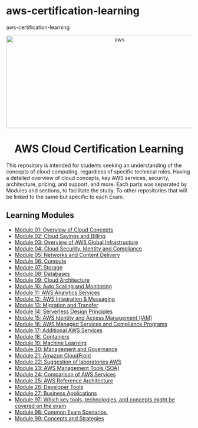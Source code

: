 # aws-certification-learning
aws-certification-learning


<p align="center">
  <img src="./images/extra/banner_aws.png" alt="aws" width=600 height=250>
</p>

<h1 align="center">
    AWS Cloud Certification Learning
</h1>

This repository is intended for students seeking an understanding of the concepts
of cloud computing, regardless of specific technical roles.
Having a detailed overview of cloud concepts, key AWS services, security, architecture, pricing, and support, and more.
Each parts was separated by Modules and sections, to facilitate the study.
To other repositories that will be linked to the same but specific to each Exam.

## Learning Modules

  - [Module 01: Overview of Cloud Concepts][1]
  - [Module 02: Cloud Savings and Billing][2]
  - [Module 03: Overview of AWS Global Infrastructure][3]
  - [Module 04: Cloud Security, Identity and Compliance][4]
  - [Module 05: Networks and Content Delivery][5]
  - [Module 06: Compute][6]
  - [Module 07: Storage][7]
  - [Module 08: Databases][8]
  - [Module 09: Cloud Architecture][9]
  - [Module 10: Auto Scaling and Monitoring][10]
  - [Module 11: AWS Analytics Services][11]
  - [Module 12: AWS Integration & Messaging][12]
  - [Module 13: Migration and Transfer][13]
  - [Module 14: Serverless Design Principles][14]
  - [Module 15: AWS Identity and Access Management (IAM)][15]
  - [Module 16: AWS Managed Services and Compliance Programs][16]
  - [Module 17: Additional AWS Services][17]
  - [Module 18: Containers][18]
  - [Module 19: Machine Learning][19]
  - [Module 20: Management and Governance][20]
  - [Module 21: Amazon CloudFront][21]
  - [Module 22: Suggestion of laboratories AWS][22]
  - [Module 23: AWS Management Tools (SOA)][23]
  - [Module 24: Comparison of AWS Services][24]
  - [Module 25: AWS Reference Architecture][25]
  - [Module 26: Developer Tools][26]
  - [Module 27: Business Applications ][27]
  - [Module 97: Which key tools, technologies, and concepts might be covered on the exam ][97]
  - [Module 98: Common‌ ‌Exam‌ ‌Scenarios‌ ‌][98]
  - [Module 99: Concepts‌ ‌and‌‌ Strategies][99]
 

[1]: https://github.com/weder96/aws-certification-learning/tree/main/module-1
[2]: https://github.com/weder96/aws-certification-learning/tree/main/module-2
[3]: https://github.com/weder96/aws-certification-learning/tree/main/module-3
[4]: https://github.com/weder96/aws-certification-learning/tree/main/module-4
[5]: https://github.com/weder96/aws-certification-learning/tree/main/module-5
[6]: https://github.com/weder96/aws-certification-learning/tree/main/module-6
[7]: https://github.com/weder96/aws-certification-learning/tree/main/module-7
[8]: https://github.com/weder96/aws-certification-learning/tree/main/module-8
[9]: https://github.com/weder96/aws-certification-learning/tree/main/module-9
[10]: https://github.com/weder96/aws-certification-learning/tree/main/module-10
[11]: https://github.com/weder96/aws-certification-learning/tree/main/module-11
[12]: https://github.com/weder96/aws-certification-learning/tree/main/module-12
[13]: https://github.com/weder96/aws-certification-learning/tree/main/module-13
[14]: https://github.com/weder96/aws-certification-learning/tree/main/module-14
[15]: https://github.com/weder96/aws-certification-learning/tree/main/module-15
[16]: https://github.com/weder96/aws-certification-learning/tree/main/module-16
[17]: https://github.com/weder96/aws-certification-learning/tree/main/module-17
[18]: https://github.com/weder96/aws-certification-learning/tree/main/module-18
[19]: https://github.com/weder96/aws-certification-learning/tree/main/module-19
[20]: https://github.com/weder96/aws-certification-learning/tree/main/module-20
[21]: https://github.com/weder96/aws-certification-learning/tree/main/module-21
[22]: https://github.com/weder96/aws-certification-learning/tree/main/module-22
[23]: https://github.com/weder96/aws-certification-learning/tree/main/module-23
[24]: https://github.com/weder96/aws-certification-learning/tree/main/module-24
[25]: https://github.com/weder96/aws-certification-learning/tree/main/module-25
[26]: https://github.com/weder96/aws-certification-learning/tree/main/module-26
[27]: https://github.com/weder96/aws-certification-learning/tree/main/module-27
[97]: https://github.com/weder96/aws-certification-learning/tree/main/module-97
[98]: https://github.com/weder96/aws-certification-learning/tree/main/module-98
[99]: https://github.com/weder96/aws-certification-learning/tree/main/module-99
